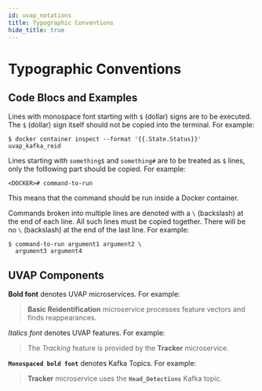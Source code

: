 ```yaml
---
id: uvap_notations
title: Typographic Conventions
hide_title: true
---
```


# Typographic Conventions

## Code Blocs and Examples
Lines with monospace font starting with `$` (dollar) signs are to be executed.
The `$` (dollar) sign itself should not be copied into the terminal. For example:  
```
$ docker container inspect --format '{{.State.Status}}' uvap_kafka_reid
```

Lines starting with `something$` and `something#` are to be treated as
`$` lines, only the folllowing part should be copied. For example:  
```
<DOCKER># command-to-run
```
This means that the command should be run inside a Docker container.

Commands broken into multiple lines are denoted with a `\` (backslash) at the
end of each line. All such lines must be copied together.
There will be no `\` (backslash) at the end of the last line.
For example:
```
$ command-to-run argument1 argument2 \
  argument3 argument4
```

## UVAP Components

**Bold font** denotes UVAP microservices. For example:  
>**Basic Reidentification** microservice processes feature vectors and finds reappearances.

_Italics font_ denotes UVAP features. For example:  
>The _Tracking_ feature is provided by the **Tracker** microservice.

**`Monospaced bold font`** denotes Kafka Topics. For example:  
>**Tracker** microservice uses the **`Head_Detections`** Kafka topic.
